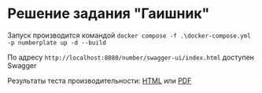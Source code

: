 # Решение задания "Гаишник"

Запуск производится командой `docker compose -f .\docker-compose.yml -p numberplate up -d --build`

По адресу `http://localhost:8080/number/swagger-ui/index.html` доступен Swagger

Результаты теста производительности: [HTML](Postman-performance-report.html) или [PDF](Postman-performance-report.pdf)